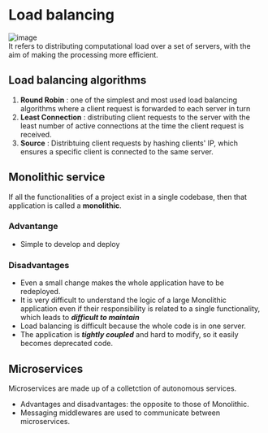 # Load balancing
![image](https://user-images.githubusercontent.com/67142421/178641574-83f7e9d2-98e5-4996-a2ff-150741741bbe.png)<br>
It refers to distributing computational load over a set of servers, with the aim of making the processing more efficient.<br>
## Load balancing algorithms
1. **Round Robin** : one of the simplest and most used load balancing algorithms where a client request is forwarded to each server in turn
2. **Least Connection** : distributing client requests to the server with the least number of active connections at the time the client request is received.
3. **Source** : Distribtuing client requests by hashing clients' IP, which ensures a specific client is connected to the same server. 

## Monolithic service
If all the functionalities of a project exist in a single codebase, then that application is called a **monolithic**.
### Advantange
- Simple to develop and deploy
### Disadvantages
- Even a small change makes the whole application have to be redeployed.
- It is very difficult to understand the logic of a large Monolithic application even if their responsibility is related to a single functionality, which leads to ***difficult to maintain***
- Load balancing is difficult because the whole code is in one server.
- The application is ***tightly coupled*** and hard to modify, so it easily becomes deprecated code.

## Microservices
Microservices are made up of a colletction of autonomous services.<br>
- Advantages and disadvantages: the opposite to those of Monolithic.<br>
- Messaging middlewares are used to communicate between microservices.<br>
